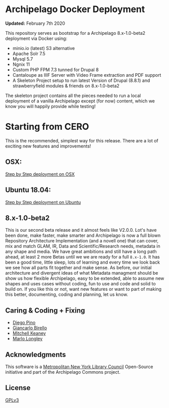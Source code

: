 # Archipelago Docker Deployment

**Updated:** February 7th 2020

This repository serves as bootstrap for a Archipelago 8.x-1.0-beta2 deployment via Docker using: 
- minio.io (latest) S3 alternative
- Apache Solr 7.5
- Mysql 5.7
- Ngnix 11
- Custom PHP FPM 7.3 tunned for Drupal 8
- Cantaloupe as IIIF Server with Video Frame extraction and PDF support
- A Skeleton Project setup to run latest Version of Drupal (8.8.1) and strawberryfield modules & friends on 8.x-1.0-beta2

The skeleton project contains all the pieces needed to run a local deployment of a vanilla Archipelago except (for now) content, which we know you will happily provide while testing!

# Starting from CERO

This is the recommended, simplest way for this release. There are a lot of exciting new features and improvements! 

## OSX: 

[Step by Step deployment on OSX](docs/osx.md)

## Ubuntu 18.04: 

[Step by Step deployment on Ubuntu](docs/ubuntu.md)

## 8.x-1.0-beta2

This is our second beta release and it almost feels like V2.0.0. Lot's have been done, make faster, make smarter and Archipelago is now a full blown Repository Architecture Implementation (and a novell one) that can cover, mix and match GLAM, IR, Data and Scientific/Research needs, metadata in any shape and media. We have great ambitions and still have a long path ahead, at least 2 more Betas until we we are ready for a full `8.x-1.0`. It has been a good time, little sleep, lots of learning and every time we look back we see how all parts fit together and make sense. As before, our initial architecture and divergent ideas of what Metadata managment should be show us how flexible Archipelago, easy to be extended, able to assume new shapes and uses cases without coding, fun to use and code and solid to build on. If you like this or not, want new features or want to part of making this better, documenting, coding and planning, let us know.

## Caring & Coding + Fixing

* [Diego Pino](https://github.com/DiegoPino)
* [Giancarlo Birello](https://github.com/giancarlobi)
* [Mitchell Keaney](https://github.com/mitchellkeaney)
* [Marlo Longley](https://github.com/marlo-longley)

## Acknowledgments

This software is a [Metropolitan New York Library Council](https://metro.org) Open-Source initiative and part of the Archipelago Commons project.

## License

[GPLv3](http://www.gnu.org/licenses/gpl-3.0.txt)
